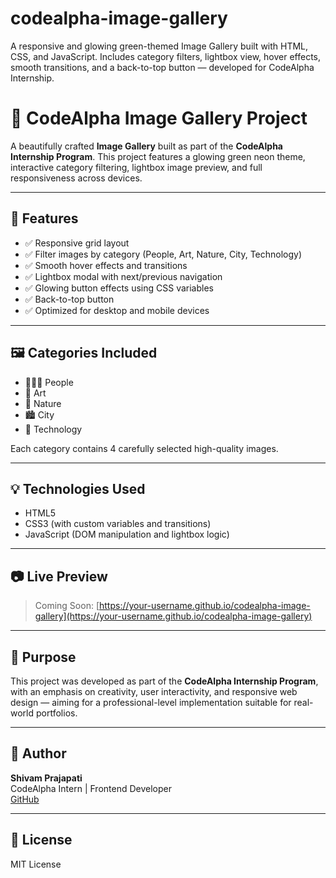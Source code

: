 # codealpha-image-gallery
A responsive and glowing green-themed Image Gallery built with HTML, CSS, and JavaScript. Includes category filters, lightbox view, hover effects, smooth transitions, and a back-to-top button — developed for CodeAlpha Internship.



# 🌟 CodeAlpha Image Gallery Project

A beautifully crafted **Image Gallery** built as part of the **CodeAlpha Internship Program**. This project features a glowing green neon theme, interactive category filtering, lightbox image preview, and full responsiveness across devices.

---

## 🚀 Features

- ✅ Responsive grid layout
- ✅ Filter images by category (People, Art, Nature, City, Technology)
- ✅ Smooth hover effects and transitions
- ✅ Lightbox modal with next/previous navigation
- ✅ Glowing button effects using CSS variables
- ✅ Back-to-top button
- ✅ Optimized for desktop and mobile devices

---

## 🖼️ Categories Included

- 👨‍👩‍👧 People  
- 🎨 Art  
- 🌿 Nature  
- 🏙️ City  
- 🤖 Technology  

Each category contains 4 carefully selected high-quality images.

---

## 💡 Technologies Used

- HTML5  
- CSS3 (with custom variables and transitions)  
- JavaScript (DOM manipulation and lightbox logic)

---

## 📷 Live Preview

> Coming Soon: [https://your-username.github.io/codealpha-image-gallery](https://your-username.github.io/codealpha-image-gallery)

---

## 🎯 Purpose

This project was developed as part of the **CodeAlpha Internship Program**, with an emphasis on creativity, user interactivity, and responsive web design — aiming for a professional-level implementation suitable for real-world portfolios.

---

## 📩 Author

**Shivam Prajapati**  
CodeAlpha Intern | Frontend Developer  
[GitHub](https://github.com/shivamprajapaticodes)

---

## 📜 License

MIT License
